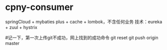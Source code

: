 # cpny-consumer 
springCloud + mybaties plus + cache + lombok，不含任何业务
技术：eureka + zuul + hystrix

#记一下，第一次上传git不成功，网上找到的成功命令
git reset
git push origin master
